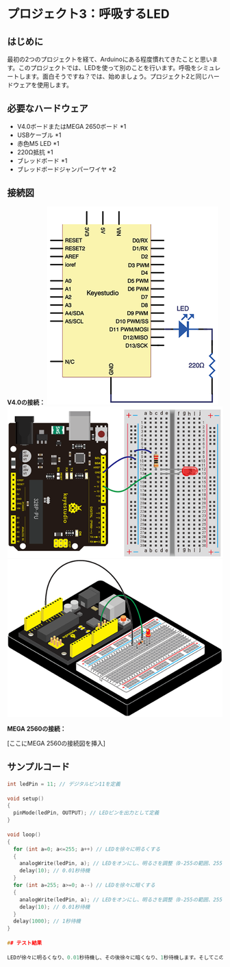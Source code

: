 # プロジェクト3：呼吸するLED

## はじめに
最初の2つのプロジェクトを経て、Arduinoにある程度慣れてきたことと思います。このプロジェクトでは、LEDを使って別のことを行います。呼吸をシミュレートします。面白そうですね？では、始めましょう。プロジェクト2と同じハードウェアを使用します。

## 必要なハードウェア
* V4.0ボードまたはMEGA 2650ボード *1
* USBケーブル *1
* 赤色M5 LED *1
* 220Ω抵抗 *1
* ブレッドボード *1
* ブレッドボードジャンパーワイヤ *2

## 接続図

**V4.0の接続：**
![回路図](../../assets/images/lessons/lesson3/connectionDiagram.webp)
![見取り図1](../../assets/images/lessons/lesson3/connectionDiagram%20physix.webp)
![見取り図1](../../assets/images/lessons/lesson3/0b84c109b56cef032b85631efd27987a.webp)

**MEGA 2560の接続：**

[ここにMEGA 2560の接続図を挿入]

## サンプルコード

```cpp
int ledPin = 11; // デジタルピン11を定義

void setup()
{
  pinMode(ledPin, OUTPUT); // LEDピンを出力として定義
}

void loop()
{
  for (int a=0; a<=255; a++) // LEDを徐々に明るくする
  {
    analogWrite(ledPin, a); // LEDをオンにし、明るさを調整（0-255の範囲、255が最も明るい）
    delay(10); // 0.01秒待機
  }
  for (int a=255; a>=0; a--) // LEDを徐々に暗くする
  {
    analogWrite(ledPin, a); // LEDをオンにし、明るさを調整（0-255の範囲、255が最も明るい）
    delay(10); // 0.01秒待機
  }
  delay(1000); // 1秒待機
}

## テスト結果

LEDが徐々に明るくなり、0.01秒待機し、その後徐々に暗くなり、1秒待機します。そしてこのサイクルを繰り返し、まるでLEDが呼吸しているかのように見えます。